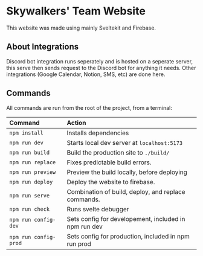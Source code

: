 # Skywalkers' Team Website

This website was made using mainly Sveltekit and Firebase. 

## About Integrations

Discord bot integration runs seperately and is hosted on a seperate server, this serve then sends request to the Discord bot for anything it needs. Other integrations (Google Calendar, Notion, SMS, etc) are done here.

## Commands

All commands are run from the root of the project, from a terminal:

| Command                   | Action                                                 |
| :------------------------ | :------------------------------------------------------|
| `npm install`             | Installs dependencies                                  |
| `npm run dev`             | Starts local dev server at `localhost:5173`            |
| `npm run build`           | Build the production site to `./build/`                |
| `npm run replace`         | Fixes predictable build errors.                        |
| `npm run preview`         | Preview the build locally, before deploying            |
| `npm run deploy`          | Deploy the website to firebase.                        |
| `npm run serve`           | Combination of build, deploy, and replace commands.    |
| `npm run check`           | Runs svelte debugger                                   |
| `npm run config-dev`      | Sets config for developement, included in npm run dev  |
| `npm run config-prod`     | Sets config for production, included in npm run prod   |